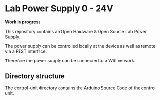# Lab Power Supply 0 - 24V 

**Work in progress**

This repository contains an Open Hardware & Open Source Lab Power Supply.

The power supply can be controlled locally at the device as well as remote via a REST interface.

Therefore the power supply can be connected to a Wifi network.

## Directory structure

The control-unit directory contains the Arduino Source Code of the control unit.